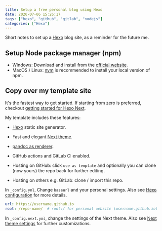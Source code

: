 ```yaml
---
title: Setup a free personal blog using Hexo
date: 2020-07-06 15:26:17
tags: ["hexo", "github", "gitlab", "nodejs"]
categories: ["Hexo"]
---
```


Short notes to set up a [Hexo](https://hexo.io/) blog site, as a reminder for the future me.

<!-- more -->

## Setup Node package manager (npm)

- Windows: Download and install from the [official website](https://nodejs.org/en/download/).
- MacOS / Linux: [nvm](https://github.com/nvm-sh/nvm) is recommended to install your local version of npm.

## Copy over my template site

It's the fastest way to get started. If starting from zero is preferred, checkout [getting started for Hexo Next](https://theme-next.js.org/docs/getting-started/).

My template includes these features:

- [Hexo](https://hexo.io/zh-tw/) static site generator.
- Fast and elegant [Next theme](https://theme-next.js.org/).
- [pandoc as renderer](https://github.com/wzpan/hexo-renderer-pandoc).
- GitHub actions and GitLab CI enabled.


- Hosting on GitHub: click `use as template` and optionally you can clone (now yours) the repo back for further editing.
- Hosting on others e.g. GitLab: clone / import this repo.

In `_config.yml`, Change `baseurl` and your personal settings. Also see [Hexo configuration](https://hexo.io/docs/configuration.html) for more details.
```yml _config.yml
url: https://username.github.io
root: /repo-name/  # root:/ for personal website (username.github.io)
```

In `_config.next.yml`, change the settings of the Next theme. Also see [Next theme settings](https://theme-next.js.org/docs/theme-settings/) for further customizations.
